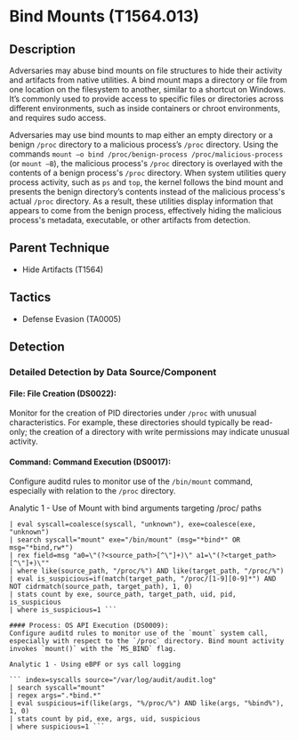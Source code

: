 # Bind Mounts (T1564.013)

## Description
Adversaries may abuse bind mounts on file structures to hide their activity and artifacts from native utilities. A bind mount maps a directory or file from one location on the filesystem to another, similar to a shortcut on Windows. It’s commonly used to provide access to specific files or directories across different environments, such as inside containers or chroot environments, and requires sudo access. 

Adversaries may use bind mounts to map either an empty directory or a benign `/proc` directory to a malicious process’s `/proc` directory. Using the commands `mount –o bind /proc/benign-process /proc/malicious-process` (or `mount –B`), the malicious process's `/proc` directory is overlayed with the contents of a benign process's `/proc` directory. When system utilities query process activity, such as `ps` and `top`, the kernel follows the bind mount and presents the benign directory’s contents instead of the malicious process's actual `/proc` directory. As a result, these utilities display information that appears to come from the benign process, effectively hiding the malicious process's metadata, executable, or other artifacts from detection.

## Parent Technique
- Hide Artifacts (T1564)

## Tactics
- Defense Evasion (TA0005)

## Detection

### Detailed Detection by Data Source/Component
#### File: File Creation (DS0022): 
Monitor for the creation of PID directories under `/proc` with unusual characteristics. For example, these directories should typically be read-only; the creation of a directory with write permissions may indicate unusual activity.

#### Command: Command Execution (DS0017): 
Configure auditd rules to monitor use of the `/bin/mount` command, especially with relation to the `/proc` directory. 

Analytic 1 - Use of Mount with bind arguments targeting /proc/ paths 

``` index=linux_logs source="/var/log/audit/audit.log"
| eval syscall=coalesce(syscall, "unknown"), exe=coalesce(exe, "unknown")
| search syscall="mount" exe="/bin/mount" (msg="*bind*" OR msg="*bind,rw*")
| rex field=msg "a0=\"(?<source_path>[^\"]+)\" a1=\"(?<target_path>[^\"]+)\""
| where like(source_path, "/proc/%") AND like(target_path, "/proc/%")
| eval is_suspicious=if(match(target_path, "/proc/[1-9][0-9]*") AND NOT cidrmatch(source_path, target_path), 1, 0)
| stats count by exe, source_path, target_path, uid, pid, is_suspicious
| where is_suspicious=1 ```

#### Process: OS API Execution (DS0009): 
Configure auditd rules to monitor use of the `mount` system call, especially with respect to the `/proc` directory. Bind mount activity invokes `mount()` with the `MS_BIND` flag. 

Analytic 1 - Using eBPF or sys call logging 

``` index=syscalls source="/var/log/audit/audit.log"
| search syscall="mount"
| regex args=".*bind.*"
| eval suspicious=if(like(args, "%/proc/%") AND like(args, "%bind%"), 1, 0)
| stats count by pid, exe, args, uid, suspicious
| where suspicious=1 ```

